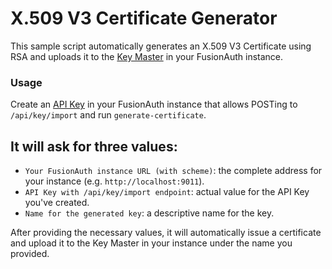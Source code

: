 # X.509 V3 Certificate Generator

This sample script automatically generates an X.509 V3 Certificate using RSA and uploads it to the [Key Master](https://fusionauth.io/docs/v1/tech/core-concepts/key-master) in your FusionAuth instance.

### Usage

Create an [API Key](https://fusionauth.io/docs/v1/tech/apis/authentication#api-key-authentication) in your FusionAuth instance that allows POSTing to `/api/key/import` and run `generate-certificate`.

It will ask for three values:
- 
- `Your FusionAuth instance URL (with scheme)`: the complete address for your instance (e.g. `http://localhost:9011`).
- `API Key with /api/key/import endpoint`: actual value for the API Key you've created.
- `Name for the generated key`: a descriptive name for the key. 

After providing the necessary values, it will automatically issue a certificate and upload it to the Key Master in your instance under the name you provided.
